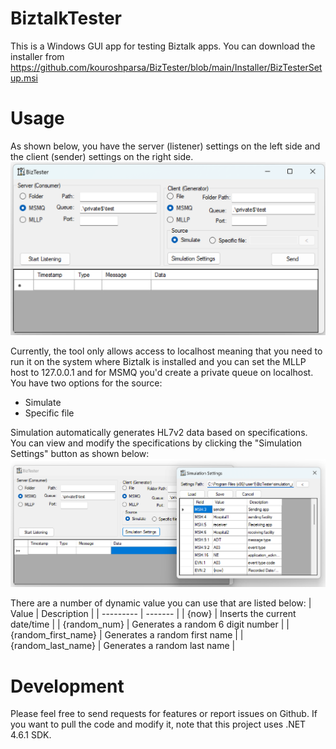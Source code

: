# BiztalkTester

This is a Windows GUI app for testing Biztalk apps.
You can download the installer from <a href="https://github.com/kouroshparsa/BizTester/blob/main/Installer/BizTesterSetup.msi">https://github.com/kouroshparsa/BizTester/blob/main/Installer/BizTesterSetup.msi</a>

# Usage
As shown below, you have the server (listener) settings on the left side and the client (sender) settings on the right side.
![MainForm](Documentation/Images/img1.png)

Currently, the tool only allows access to localhost meaning that you need to run it on the system where Biztalk is installed and you can set the MLLP host to 127.0.0.1 and for MSMQ you'd create a private queue on localhost.
You have two options for the source:
- Simulate
- Specific file

Simulation automatically generates HL7v2 data based on specifications. You can view and modify the specifications by clicking the "Simulation Settings" button as shown below:
![Simulation](Documentation/Images/img2.png)

There are a number of dynamic value you can use that are listed below:
| Value    | Description |
| --------- | ------- |
| {now}     | Inserts the current date/time         |
| {random_num}          | Generates a random 6 digit number        |
| {random_first_name}          | Generates a random first name        |
| {random_last_name}          | Generates a random last name        |

# Development
Please feel free to send requests for features or report issues on Github.
If you want to pull the code and modify it, note that this project uses .NET 4.6.1 SDK.
